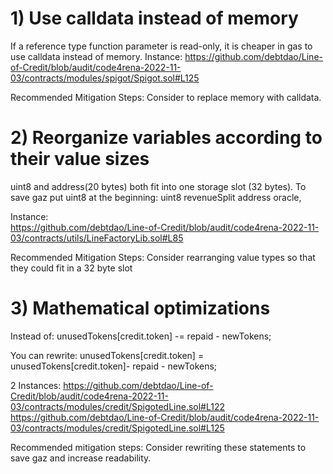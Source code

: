 # 1) Use calldata instead of memory
If a reference type function parameter is read-only, it is cheaper in gas to use calldata instead of memory.
Instance:
https://github.com/debtdao/Line-of-Credit/blob/audit/code4rena-2022-11-03/contracts/modules/spigot/Spigot.sol#L125

Recommended Mitigation Steps:
Consider to replace memory with calldata.


# 2) Reorganize variables according to their value sizes
uint8 and address(20 bytes) both fit into one storage slot (32 bytes).
To save gaz put uint8 at the beginning:
uint8 revenueSplit
address oracle, 

Instance:     
https://github.com/debtdao/Line-of-Credit/blob/audit/code4rena-2022-11-03/contracts/utils/LineFactoryLib.sol#L85

Recommended Mitigation Steps:
Consider rearranging value types so that they could fit in a 32 byte slot


# 3) Mathematical optimizations
Instead of:
unusedTokens[credit.token] -= repaid - newTokens; 

You can rewrite:
unusedTokens[credit.token] = unusedTokens[credit.token]- repaid - newTokens;

2 Instances:
https://github.com/debtdao/Line-of-Credit/blob/audit/code4rena-2022-11-03/contracts/modules/credit/SpigotedLine.sol#L122
https://github.com/debtdao/Line-of-Credit/blob/audit/code4rena-2022-11-03/contracts/modules/credit/SpigotedLine.sol#L125

Recommended mitigation steps:
Consider rewriting these statements to save gaz and increase readability.
